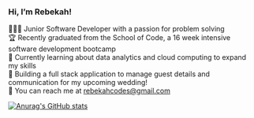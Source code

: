 ### Hi, I’m Rebekah!

👩🏾‍💻 Junior Software Developer with a passion for problem solving <br/>
🏆 Recently graduated from the School of Code, a 16 week intensive software development bootcamp <br/>
💭 Currently learning about data analytics and cloud computing to expand my skills <br/>
💍 Building a full stack application to manage guest details and communication for my upcoming wedding! <br/>
📮 You can reach me at rebekahcodes@gmail.com <br/>

[![Anurag's GitHub stats](https://github-readme-stats.vercel.app/api?username=RebekahCodes&theme=radical)](https://github.com/RebekahCodes/github-readme-stats)
